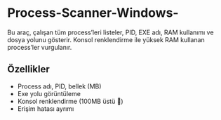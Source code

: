 # Process-Scanner-Windows-
Bu araç, çalışan tüm process’leri listeler, PID, EXE adı, RAM kullanımı ve dosya yolunu gösterir. Konsol renklendirme ile yüksek RAM kullanan process’ler vurgulanır.


## Özellikler
- Process adı, PID, bellek (MB)
- Exe yolu görüntüleme
- Konsol renklendirme (100MB üstü 🔴)
- Erişim hatası ayrımı
